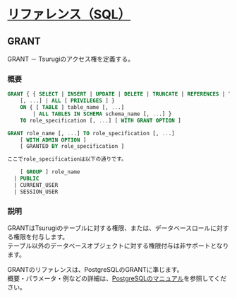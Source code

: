 # [リファレンス（SQL）](../sql_reference.md)

## GRANT

  GRANT － Tsurugiのアクセス権を定義する。

### 概要

  ~~~sql
  GRANT { { SELECT | INSERT | UPDATE | DELETE | TRUNCATE | REFERENCES | TRIGGER }
      [, ...] | ALL [ PRIVILEGES ] }
      ON { [ TABLE ] table_name [, ...]
          | ALL TABLES IN SCHEMA schema_name [, ...] }
      TO role_specification [, ...] [ WITH GRANT OPTION ]

  GRANT role_name [, ...] TO role_specification [, ...]
      [ WITH ADMIN OPTION ]
      [ GRANTED BY role_specification ]

  ここでrole_specificationは以下の通りです。

      [ GROUP ] role_name
    | PUBLIC
    | CURRENT_USER
    | SESSION_USER
  ~~~

### 説明

  GRANTはTsurugiのテーブルに対する権限、または、データベースロールに対する権限を付与します。  
  テーブル以外のデータベースオブジェクトに対する権限付与は非サポートとなります。

  GRANTのリファレンスは、PostgreSQLのGRANTに準じます。  
  概要・パラメータ・例などの詳細は、[PostgreSQLのマニュアル](https://www.postgresql.jp/document/12/html/sql-grant.html)を参照してください。
